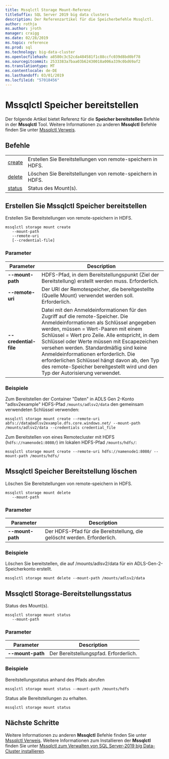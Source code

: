 ```yaml
---
title: Mssqlctl Storage Mount-Referenz
titleSuffix: SQL Server 2019 big data clusters
description: Der Referenzartikel für die Speicherbefehle Mssqlctl.
author: rothja
ms.author: jroth
manager: craigg
ms.date: 02/28/2019
ms.topic: reference
ms.prod: sql
ms.technology: big-data-cluster
ms.openlocfilehash: a8580c3c52cda484581f1c88ccfc039d8bd0bf78
ms.sourcegitcommit: 2533383a7baa03b62430018a006a339c0bd69af2
ms.translationtype: MT
ms.contentlocale: de-DE
ms.lasthandoff: 03/01/2019
ms.locfileid: "57018456"
---
```

# <a name="mssqlctl-storage-mount"></a>Mssqlctl Speicher bereitstellen

Der folgende Artikel bietet Referenz für die **Speicher bereitstellen** Befehle in der **Mssqlctl** Tool. Weitere Informationen zu anderen **Mssqlctl** Befehle finden Sie unter [Mssqlctl Verweis](reference-mssqlctl.md).

## <a id="commands"></a> Befehle

|||
|---|---|
| [create](#create) | Erstellen Sie Bereitstellungen von remote-speichern in HDFS. |
| [delete](#delete) | Löschen Sie Bereitstellungen von remote-speichern in HDFS. |
| [status](#status) | Status des Mount(s). |

## <a id="create"></a> Erstellen Sie Mssqlctl Speicher bereitstellen

Erstellen Sie Bereitstellungen von remote-speichern in HDFS.

```
mssqlctl storage mount create
   --mount-path
   --remote-uri
   [--credential-file]
```

### <a name="parameters"></a>Parameter

| Parameter | Description |
|---|---|
| **--mount-path** | HDFS-Pfad, in dem Bereitstellungspunkt (Ziel der Bereitstellung) erstellt werden muss. Erforderlich. |
| **--remote-uri** | Der URI der Remotespeicher, die bereitgestellte (Quelle Mount) verwendet werden soll. Erforderlich. |
| **--credential-file** | Datei mit den Anmeldeinformationen für den Zugriff auf die remote-Speicher. Die Anmeldeinformationen als Schlüssel angegeben werden, müssen = Wert-Paaren mit einem Schlüssel = Wert pro Zeile. Alle entspricht, in dem Schlüssel oder Werte müssen mit Escapezeichen versehen werden. Standardmäßig sind keine Anmeldeinformationen erforderlich. Die erforderlichen Schlüssel hängt davon ab, den Typ des remote-Speicher bereitgestellt wird und den Typ der Autorisierung verwendet. |

### <a name="examples"></a>Beispiele

Zum Bereitstellen der Container "Daten" in ADLS Gen 2-Konto "adlsv2example" HDFS-Pfad `/mounts/adlsv2/data` den gemeinsam verwendeten Schlüssel verwenden:

```
mssqlctl storage mount create --remote-uri abfs://data@adlsv2example.dfs.core.windows.net/ --mount-path /mounts/adlsv2/data --credentials credential_file
```

Zum Bereitstellen von eines Remotecluster mit HDFS (`hdfs://namenode1:8080/`) im lokalen HDFS-Pfad `/mounts/hdfs/`:

```
mssqlctl storage mount create --remote-uri hdfs://namenode1:8080/ --mount-path /mounts/hdfs/
```

## <a id="delete"></a> Mssqlctl Speicher Bereitstellung löschen

Löschen Sie Bereitstellungen von remote-speichern in HDFS.

```
mssqlctl storage mount delete
   --mount-path
```

### <a name="parameters"></a>Parameter

| Parameter | Description |
|---|---|
| **--mount-path** | Der HDFS-Pfad für die Bereitstellung, die gelöscht werden. Erforderlich. |

### <a name="examples"></a>Beispiele

Löschen Sie bereitstellen, die auf /mounts/adlsv2/data für ein ADLS-Gen-2-Speicherkonto erstellt.

```
mssqlctl storage mount delete --mount-path /mounts/adlsv2/data
```

## <a id="status"></a> Mssqlctl Storage-Bereitstellungsstatus

Status des Mount(s).

```
mssqlctl storage mount status
   --mount-path
```

### <a name="parameters"></a>Parameter

| Parameter | Description |
|---|---|
| **--mount-path** | Der Bereitstellungspfad. Erforderlich. |

### <a name="examples"></a>Beispiele

Bereitstellungsstatus anhand des Pfads abrufen

```
mssqlctl storage mount status --mount-path /mounts/hdfs
```

Status alle Bereitstellungen zu erhalten.

```
mssqlctl storage mount status
```

## <a name="next-steps"></a>Nächste Schritte

Weitere Informationen zu anderen **Mssqlctl** Befehle finden Sie unter [Mssqlctl Verweis](reference-mssqlctl.md). Weitere Informationen zum Installieren der **Mssqlctl** finden Sie unter [Mssqlctl zum Verwalten von SQL Server-2019 big Data-Cluster installieren](deploy-install-mssqlctl.md).